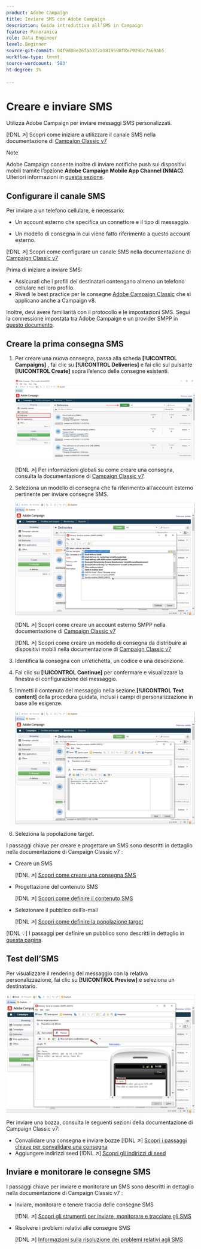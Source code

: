 ```yaml
---
product: Adobe Campaign
title: Inviare SMS con Adobe Campaign
description: Guida introduttiva all’SMS in Campaign
feature: Panoramica
role: Data Engineer
level: Beginner
source-git-commit: 04f9d80e26fab372a1819590f8e79298c7a69ab5
workflow-type: tm+mt
source-wordcount: '583'
ht-degree: 3%

---
```


# Creare e inviare SMS

Utilizza Adobe Campaign per inviare messaggi SMS personalizzati.

[!DNL :arrow_upper_right:] Scopri come iniziare a utilizzare il canale SMS nella documentazione di  [Campaign Classic v7](https://experienceleague.adobe.com/docs/campaign-classic/using/sending-messages/sending-messages-on-mobiles/sms-channel.html)

>[!NOTE]
>
>Adobe Campaign consente inoltre di inviare notifiche push sui dispositivi mobili tramite l’opzione **Adobe Campaign Mobile App Channel (NMAC)**. Ulteriori informazioni in [questa sezione](push.md).

## Configurare il canale SMS

Per inviare a un telefono cellulare, è necessario:

* Un account esterno che specifica un connettore e il tipo di messaggio.

* Un modello di consegna in cui viene fatto riferimento a questo account esterno.

[!DNL :arrow_upper_right:]  Scopri come configurare un canale SMS nella documentazione di  [Campaign Classic v7](https://experienceleague.adobe.com/docs/campaign-classic/using/sending-messages/sending-messages-on-mobiles/sms-set-up.html?lang=en#sending-messages)

Prima di iniziare a inviare SMS:

* Assicurati che i profili dei destinatari contengano almeno un telefono cellulare nel loro profilo.
* Rivedi le best practice per le consegne [Adobe Campaign Classic](https://experienceleague.adobe.com/docs/campaign-classic/using/sending-messages/key-steps-when-creating-a-delivery/delivery-bestpractices/delivery-best-practices.html?lang=en#sending-messages) che si applicano anche a Campaign v8.

Inoltre, devi avere familiarità con il protocollo e le impostazioni SMS. Segui la connessione impostata tra Adobe Campaign e un provider SMPP in [questo documento](https://experienceleague.adobe.com/docs/campaign-classic/using/sending-messages/sending-messages-on-mobiles/sms-protocol.html?lang=en#sending-messages).

## Creare la prima consegna SMS

1. Per creare una nuova consegna, passa alla scheda **[!UICONTROL Campaigns]** , fai clic su **[!UICONTROL Deliveries]** e fai clic sul pulsante **[!UICONTROL Create]** sopra l’elenco delle consegne esistenti.

   ![](assets/delivery_step_1.png)

   [!DNL :arrow_upper_right:] Per informazioni globali su come creare una consegna, consulta la documentazione di  [Campaign Classic v7](https://experienceleague.adobe.com/docs/campaign-classic/using/sending-messages/key-steps-when-creating-a-delivery/steps-about-delivery-creation-steps.html?lang=en#sending-messages).

1. Seleziona un modello di consegna che fa riferimento all’account esterno pertinente per inviare consegne SMS.

   ![](assets/sms-template-list.png)

   [!DNL :arrow_upper_right:] Scopri come creare un account esterno SMPP nella documentazione di  [Campaign Classic v7](https://experienceleague.corp.adobe.com/docs/campaign-classic/using/sending-messages/sending-messages-on-mobiles/sms-set-up.html?lang=en#creating-an-smpp-external-account)

   [!DNL :arrow_upper_right:] Scopri come creare un modello di consegna da distribuire ai dispositivi mobili nella documentazione di  [Campaign Classic v7](https://experienceleague.corp.adobe.com/docs/campaign-classic/using/sending-messages/sending-messages-on-mobiles/sms-set-up.html?lang=en#changing-the-delivery-template)

1. Identifica la consegna con un’etichetta, un codice e una descrizione.

1. Fai clic su **[!UICONTROL Continue]** per confermare e visualizzare la finestra di configurazione del messaggio.

1. Immetti il contenuto del messaggio nella sezione **[!UICONTROL Text content]** della procedura guidata, inclusi i campi di personalizzazione in base alle esigenze.

   ![](assets/sms-content.png)

1. Seleziona la popolazione target.

I passaggi chiave per creare e progettare un SMS sono descritti in dettaglio nella documentazione di Campaign Classic v7 :

* Creare un SMS

   [!DNL :arrow_upper_right:] [Scopri come creare una consegna SMS](https://experienceleague.adobe.com/docs/campaign-classic/using/sending-messages/sending-messages-on-mobiles/sms-create.html?lang=en#sending-messages)

* Progettazione del contenuto SMS

   [!DNL :arrow_upper_right:] [Scopri come definire il contenuto SMS](https://experienceleague.adobe.com/docs/campaign-classic/using/sending-messages/sending-messages-on-mobiles/sms-create.html?lang=en#defining-the-sms-content)

* Selezionare il pubblico dell’e-mail

   [!DNL :arrow_upper_right:] [Scopri come definire la popolazione target](https://experienceleague.adobe.com/docs/campaign-classic/using/sending-messages/key-steps-when-creating-a-delivery/steps-defining-the-target-population.html)

[!DNL :bulb:] I passaggi per definire un pubblico sono descritti in dettaglio in  [questa pagina](../start/audiences.md).

## Test dell’SMS

Per visualizzare il rendering del messaggio con la relativa personalizzazione, fai clic su **[!UICONTROL Preview]** e seleziona un destinatario.

![](assets/sms-preview.png)

Per inviare una bozza, consulta le seguenti sezioni della documentazione di Campaign Classic v7:

* Convalidare una consegna e inviare bozze
   [!DNL :arrow_upper_right:] [Scopri i passaggi chiave per convalidare una consegna](https://experienceleague.adobe.com/docs/campaign-classic/using/sending-messages/key-steps-when-creating-a-delivery/steps-validating-the-delivery.html)
* Aggiungere indirizzi seed
   [!DNL :arrow_upper_right:] [Scopri gli indirizzi di seed](https://experienceleague.adobe.com/docs/campaign-classic/using/sending-messages/using-seed-addresses/about-seed-addresses.html)

## Inviare e monitorare le consegne SMS

I passaggi chiave per inviare e monitorare un SMS sono descritti in dettaglio nella documentazione di Campaign Classic v7 :

* Inviare, monitorare e tenere traccia delle consegne SMS

   [!DNL :arrow_upper_right:] [Scopri gli strumenti per inviare, monitorare e tracciare gli SMS](https://experienceleague.adobe.com/docs/campaign-classic/using/sending-messages/sending-messages-on-mobiles/sms-send.html?lang=en#sending-messages)
* Risolvere i problemi relativi alle consegne SMS

   [!DNL :arrow_upper_right:] [Informazioni sulla risoluzione dei problemi relativi agli SMS](https://experienceleague.adobe.com/docs/campaign-classic/using/sending-messages/sending-messages-on-mobiles/troubleshooting-sms.html?lang=en#sending-messages)
